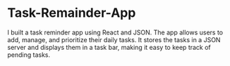 # Task-Remainder-App
I built a task reminder app using React and JSON. The app allows users to add, manage, and prioritize their daily tasks. It stores the tasks in a JSON server and displays them in a task bar, making it easy to keep track of pending tasks.
